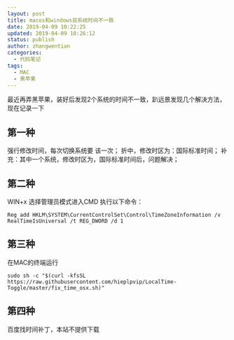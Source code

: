 ```yaml
---
layout: post
title: macos和windows双系统时间不一致
date: 2019-04-09 10:22:25
updated: 2019-04-09 10:26:12
status: publish
author: zhangwentian
categories: 
  - 代码笔记
tags: 
  - MAC
  - 黑苹果
---
```



最近再弄黑苹果，装好后发现2个系统的时间不一致，趴远景发现几个解决方法，现在记录一下

第一种
---

强行修改时间，每次切换系统要 该一次；
折中，修改时区为：国际标准时间；
补充：其中一个系统，修改时区为，国际标准时间后，问题解决；

第二种
---
WIN+x 选择管理员模式进入CMD
执行以下命令：

    Reg add HKLM\SYSTEM\CurrentControlSet\Control\TimeZoneInformation /v RealTimeIsUniversal /t REG_DWORD /d 1

第三种
---
在MAC的终端运行

    sudo sh -c "$(curl -kfsSL https://raw.githubusercontent.com/hieplpvip/LocalTime-Toggle/master/fix_time_osx.sh)"

第四种
---
百度找时间补丁，本站不提供下载
